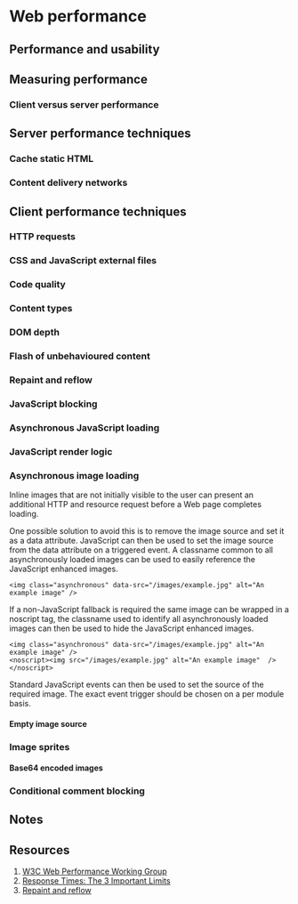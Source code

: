 # Web performance

## Performance and usability

## Measuring performance

### Client versus server performance

## Server performance techniques

### Cache static HTML

### Content delivery networks

## Client performance techniques

### HTTP requests

### CSS and JavaScript external files

### Code quality

### Content types

### DOM depth

### Flash of unbehavioured content

### Repaint and reflow

### JavaScript blocking

### Asynchronous JavaScript loading

### JavaScript render logic

### Asynchronous image loading

Inline images that are not initially visible to the user can present an additional HTTP and resource request before a Web page completes loading. 

One possible solution to avoid this is to remove the image source and set it as a data attribute. JavaScript can then be used to set the image source from the data attribute on a triggered event. A classname common to all asynchronously loaded images can be used to easily reference the JavaScript enhanced images.

	<img class="asynchronous" data-src="/images/example.jpg" alt="An example image" />
	
If a non-JavaScript fallback is required the same image can be wrapped in a noscript tag, the classname used to identify all asynchronously loaded images can then be used to hide the JavaScript enhanced images.
	
	<img class="asynchronous" data-src="/images/example.jpg" alt="An example image" />
	<noscript><img src="/images/example.jpg" alt="An example image"  /></noscript>
	
Standard JavaScript events can then be used to set the source of the required image. The exact event trigger should be chosen on a per module basis.
	
#### Empty image source

### Image sprites

#### Base64 encoded images

### Conditional comment blocking

## Notes

## Resources

1. [W3C Web Performance Working Group](http://www.w3.org/2010/webperf/)
2. [Response Times: The 3 Important Limits](http://www.useit.com/papers/responsetime.html)
3. [Repaint and reflow](http://dev.opera.com/articles/view/efficient-javascript/?page=3#reflow)
